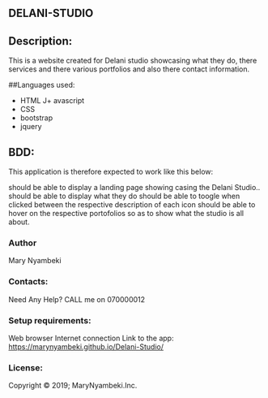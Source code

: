 ## DELANI-STUDIO

## Description:
This is a website created for Delani studio showcasing what they do, there services and there various portfolios and also there contact information.


##Languages used:
+ HTML 
J+ avascript
+ CSS 
+ bootstrap  
+ jquery

## BDD:
This application is therefore expected to work like this below:

should be able to display a landing page showing casing the Delani Studio..
should be able to display what they do
should be able to toogle when clicked between the respective description of each icon
should be able to hover on the respective portofolios so as to show what the studio is all about.


### Author
Mary Nyambeki

### Contacts:
Need Any Help? CALL me on 070000012

### Setup requirements:
Web browser Internet connection Link to the app: https://marynyambeki.github.io/Delani-Studio/

### License:
Copyright © 2019; MaryNyambeki.Inc.

